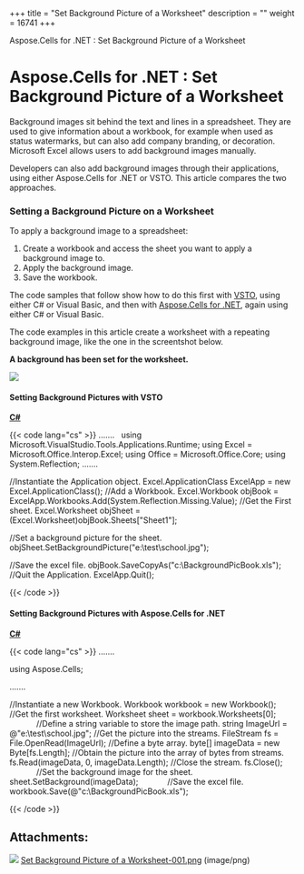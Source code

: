 +++
title = "Set Background Picture of a Worksheet" 
description = "" 
weight = 16741 
+++

Aspose.Cells for .NET : Set Background Picture of a Worksheet  

# Aspose.Cells for .NET : Set Background Picture of a Worksheet


Background images sit behind the text and lines in a spreadsheet. They are used to give information about a workbook, for example when used as status watermarks, but can also add company branding, or decoration. Microsoft Excel allows users to add background images manually.

Developers can also add background images through their applications, using either Aspose.Cells for .NET or VSTO. This article compares the two approaches.

### Setting a Background Picture on a Worksheet

To apply a background image to a spreadsheet:

1.  Create a workbook and access the sheet you want to apply a background image to.
2.  Apply the background image.
3.  Save the workbook.

The code samples that follow show how to do this first with [VSTO](https://docs2.aspose.com/cells/net/developerguide/knowledgebase/migrationfrommicrosoftofficeautomationtoaspose/set+background+picture+of+a+worksheet), using either C# or Visual Basic, and then with [Aspose.Cells for .NET](https://docs2.aspose.com/cells/net/developerguide/knowledgebase/migrationfrommicrosoftofficeautomationtoaspose/set+background+picture+of+a+worksheet), again using either C# or Visual Basic.

The code examples in this article create a worksheet with a repeating background image, like the one in the screentshot below.

**A background has been set for the worksheet.**  
  
![](https://docs2.aspose.com/cells/net/attachments/5017467/5112096.png)

#### Setting Background Pictures with VSTO

**[C#](/pages/createpage.action?spaceKey=cellsnet&title=C&linkCreation=true&fromPageId=5017467)**

{{< code lang="cs" >}}
.......
 
using Microsoft.VisualStudio.Tools.Applications.Runtime;
using Excel = Microsoft.Office.Interop.Excel;
using Office = Microsoft.Office.Core;
using System.Reflection;
.......

//Instantiate the Application object.
Excel.ApplicationClass ExcelApp = new Excel.ApplicationClass();
//Add a Workbook.
Excel.Workbook objBook = ExcelApp.Workbooks.Add(System.Reflection.Missing.Value);
//Get the First sheet.
Excel.Worksheet objSheet = (Excel.Worksheet)objBook.Sheets["Sheet1"];

//Set a background picture for the sheet.
objSheet.SetBackgroundPicture("e:\\test\\school.jpg");

//Save the excel file.
objBook.SaveCopyAs("c:\\BackgroundPicBook.xls");
//Quit the Application.
ExcelApp.Quit();
 
{{< /code >}}

#### Setting Background Pictures with Aspose.Cells for .NET

**[C#](/pages/createpage.action?spaceKey=cellsnet&title=C&linkCreation=true&fromPageId=5017467)**

{{< code lang="cs" >}}
.......

using Aspose.Cells;

.......

//Instantiate a new Workbook.
Workbook workbook = new Workbook();
//Get the first worksheet. 
Worksheet sheet = workbook.Worksheets[0];
            
//Define a string variable to store the image path.
string ImageUrl = @"e:\test\school.jpg";
//Get the picture into the streams.
FileStream fs = File.OpenRead(ImageUrl);
//Define a byte array.
byte[] imageData = new Byte[fs.Length];
//Obtain the picture into the array of bytes from streams.
fs.Read(imageData, 0, imageData.Length);
//Close the stream.
fs.Close();
            
//Set the background image for the sheet.
sheet.SetBackground(imageData);
            
//Save the excel file.
workbook.Save(@"c:\BackgroundPicBook.xls");     
 
{{< /code >}}

## Attachments:

![](https://docs2.aspose.com/cells/net/images/icons/bullet_blue.gif) [Set Background Picture of a Worksheet-001.png](https://docs2.aspose.com/cells/net/attachments/5017467/5112096.png) (image/png)  

